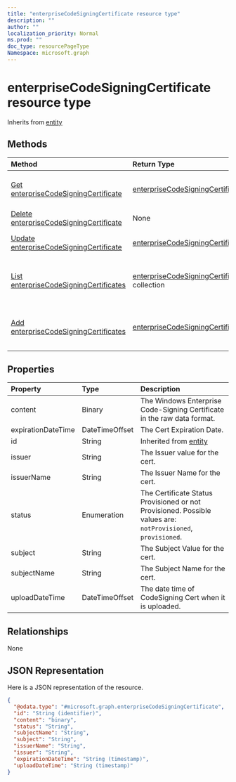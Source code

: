 ```yaml
---
title: "enterpriseCodeSigningCertificate resource type"
description: ""
author: ""
localization_priority: Normal
ms.prod: ""
doc_type: resourcePageType
Namespace: microsoft.graph
---
```



# enterpriseCodeSigningCertificate resource type




Inherits from [entity](../resources/entity.md)

## Methods
|Method|Return Type|Description|
|:---|:---|:---|
|[Get enterpriseCodeSigningCertificate](../api/intune-apps-enterprisecodesigningcertificate-get.md)|[enterpriseCodeSigningCertificate](../resources/intune-apps-enterpriseCodeSigningCertificate.md)|Read properties and relationships of the [enterpriseCodeSigningCertificate](../resources/enterprisecodesigningcertificate.md) object.|
|[Delete enterpriseCodeSigningCertificate](../api/intune-apps-enterprisecodesigningcertificate-delete.md)|None|Deletes a [enterpriseCodeSigningCertificate](../resources/enterprisecodesigningcertificate.md).|
|[Update enterpriseCodeSigningCertificate](../api/intune-apps-enterprisecodesigningcertificate-update.md)|[enterpriseCodeSigningCertificate](../resources/intune-apps-enterpriseCodeSigningCertificate.md)|Update the properties of a [enterpriseCodeSigningCertificate](../resources/enterprisecodesigningcertificate.md) object.|
|[List enterpriseCodeSigningCertificates](../api/intune-apps-deviceappmanagement-list-enterprisecodesigningcertificates.md)|[enterpriseCodeSigningCertificate](../resources/intune-apps-enterpriseCodeSigningCertificate.md) collection|Get the enterpriseCodeSigningCertificates from the enterpriseCodeSigningCertificates navigation property.|
|[Add enterpriseCodeSigningCertificates](../api/intune-apps-deviceappmanagement-post-enterprisecodesigningcertificates.md)|[enterpriseCodeSigningCertificate](../resources/intune-apps-enterpriseCodeSigningCertificate.md)|Add enterpriseCodeSigningCertificates by posting to the enterpriseCodeSigningCertificates collection.|

## Properties
|Property|Type|Description|
|:---|:---|:---|
|content|Binary|The Windows Enterprise Code-Signing Certificate in the raw data format.|
|expirationDateTime|DateTimeOffset|The Cert Expiration Date.|
|id|String| Inherited from [entity](../resources/entity.md)|
|issuer|String|The Issuer value for the cert.|
|issuerName|String|The Issuer Name for the cert.|
|status|Enumeration|The Certificate Status Provisioned or not Provisioned. Possible values are: `notProvisioned`, `provisioned`.|
|subject|String|The Subject Value for the cert.|
|subjectName|String|The Subject Name for the cert.|
|uploadDateTime|DateTimeOffset|The date time of CodeSigning Cert when it is uploaded.|

## Relationships
None

## JSON Representation
Here is a JSON representation of the resource.
<!-- {
  "blockType": "resource",
  "keyProperty": "id",
  "@odata.type": "microsoft.graph.enterpriseCodeSigningCertificate",
  "baseType": "microsoft.graph.entity",
  "openType": false
}
-->
``` json
{
  "@odata.type": "#microsoft.graph.enterpriseCodeSigningCertificate",
  "id": "String (identifier)",
  "content": "binary",
  "status": "String",
  "subjectName": "String",
  "subject": "String",
  "issuerName": "String",
  "issuer": "String",
  "expirationDateTime": "String (timestamp)",
  "uploadDateTime": "String (timestamp)"
}
```

